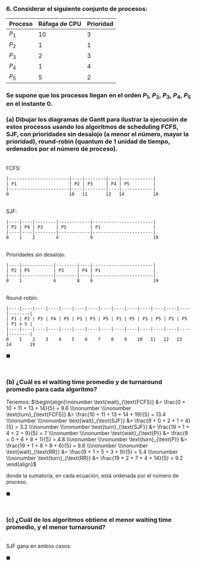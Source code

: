 
### 6. Considerar el siguiente conjunto de procesos:

| Proceso | Ráfaga de CPU | Prioridad |
| ------- | ------------- | --------- |
| $P_1$   | 10            | 3         |
| $P_2$   | 1             | 1         |
| $P_3$   | 2             | 3         |
| $P_4$   | 1             | 4         |
| $P_5$   | 5             | 2         |

### Se supone que los procesos llegan en el orden $P_1,\ P_2,\ P_3,\ P_4,\ P_5$ en el instante $0$.

### (a) Dibujar los diagramas de Gantt para ilustrar la ejecución de estos procesos usando los algoritmos de scheduling FCFS, SJF, con prioridades sin desalojo (a menor el número, mayor la prioridad), round-robin (quantum de $1$ unidad de tiempo, ordenados por el número de proceso).

\
FCFS:
```
|-----------------------|----|--------|----|------------|
| P1                    | P2 | P3     | P4 | P5         |
|-----------------------|----|--------|----|------------|
0                       10   11       13   14           19
```

\
SJF:
```
|----|----|--------|------------|-----------------------|
| P2 | P4 | P3     | P5         | P1                    |
|----|----|--------|------------|-----------------------|
0    1    2        4            9                       19
```

\
Prioridades sin desalojo:
```
|----|------------|--------|----|-----------------------|
| P2 | P5         | P3     | P4 | P1                    |
|----|------------|--------|----|-----------------------|
0    1            6        8    9                       19
```

\
Round-robin:
```
|----|----|----|----|----|----|----|----|----|----|----|----|----|----|--------|
| P1 | P2 | P3 | P4 | P5 | P1 | P3 | P5 | P1 | P5 | P1 | P5 | P1 | P5 | P1 x 5 |
|----|----|----|----|----|----|----|----|----|----|----|----|----|----|--------|
0    1    2    3    4    5    6    7    8    9    10   11   12   13   14       19
```

$\blacksquare$


<br>

### (b) ¿Cuál es el waiting time promedio y de turnaround promedio para cada algoritmo?

Tenemos:
$\begin{align}\nonumber
    \text{wait}_{\text{FCFS}} &= \frac{0 + 10 + 11 + 13 + 14}{5} = 9.6 
    \\\nonumber
    \\\nonumber
    \text{turn}_{\text{FCFS}} &= \frac{10 + 11 + 13 + 14 + 19}{5} = 13.4
    \\\nonumber
    \\\nonumber
    \text{wait}_{\text{SJF}} &= \frac{9 + 0 + 2 + 1 + 4}{5} = 3.2
    \\\nonumber
    \\\nonumber
    \text{turn}_{\text{SJF}} &= \frac{19 + 1 + 4 + 2 + 9}{5} = 7
    \\\nonumber
    \\\nonumber
    \text{wait}_{\text{P}} &= \frac{9 + 0 + 6 + 8 + 1}{5} = 4.8
    \\\nonumber
    \\\nonumber
    \text{turn}_{\text{P}} &= \frac{19 + 1 + 8 + 9 + 6}{5} = 8.6
    \\\nonumber
    \\\nonumber
    \text{wait}_{\text{RR}} &= \frac{9 + 1 + 5 + 3 + 9}{5} = 5.4
    \\\nonumber
    \\\nonumber
    \text{turn}_{\text{RR}} &= \frac{19 + 2 + 7 + 4 + 14}{5} = 9.2
\end{align}$

donde la sumatoria, en cada ecuación, está ordenada por el número de proceso.

$\blacksquare$


<br>

### (c) ¿Cuál de los algoritmos obtiene el menor waiting time promedio, y el menor turnaround?

\
SJF gana en ambos casos.

$\blacksquare$
